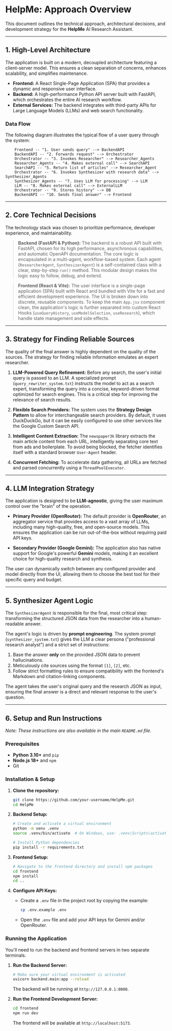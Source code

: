 # HelpMe: Approach Overview

This document outlines the technical approach, architectural decisions, and development strategy for the **HelpMe** AI Research Assistant.

---

## 1. High-Level Architecture

The application is built on a modern, decoupled architecture featuring a client-server model. This ensures a clean separation of concerns, enhances scalability, and simplifies maintenance.

-   **Frontend:** A React Single-Page Application (SPA) that provides a dynamic and responsive user interface.
-   **Backend:** A high-performance Python API server built with FastAPI, which orchestrates the entire AI research workflow.
-   **External Services:** The backend integrates with third-party APIs for Large Language Models (LLMs) and web search functionality.

### Data Flow

The following diagram illustrates the typical flow of a user query through the system:

```mermaid
    Frontend -- "1. User sends query" --> BackendAPI
    BackendAPI -- "2. Forwards request" --> Orchestrator
    Orchestrator -- "3. Invokes Researcher" --> Researcher_Agents
    Researcher_Agents -- "4. Makes external call" --> SearchAPI
    SearchAPI -- "5. Return list of articles" --> Researcher_Agent
    Orchestrator -- "6. Invokes Synthesizer with research data" --> Synthesizer_Agents
    Synthesizer_Agents -- "7. Uses LLM for processing" --> LLM
    LLM -- "8. Makes external call" --> ExternalLLM
    Orchestrator -- "9. Stores history" --> DB
    BackendAPI -- "10. Sends final answer" --> Frontend
```

---

## 2. Core Technical Decisions

The technology stack was chosen to prioritize performance, developer experience, and maintainability.

> **Backend (FastAPI & Python):** The backend is a robust API built with FastAPI, chosen for its high performance, asynchronous capabilities, and automatic OpenAPI documentation. The core logic is encapsulated in a multi-agent, workflow-based system. Each agent (`ResearcherAgent`, `SynthesizerAgent`) is a self-contained class with a clear, step-by-step `run()` method. This modular design makes the logic easy to follow, debug, and extend.

> **Frontend (React & Vite):** The user interface is a single-page application (SPA) built with React and bundled with Vite for a fast and efficient development experience. The UI is broken down into discrete, reusable components. To keep the main `App.jsx` component clean, the application's logic is further separated into custom React Hooks (`useQueryHistory`, `useModelSelection`, `useResearch`), which handle state management and side effects.

---

## 3. Strategy for Finding Reliable Sources

The quality of the final answer is highly dependent on the quality of the sources. The strategy for finding reliable information emulates an expert researcher.

1.  **LLM-Powered Query Refinement:** Before any search, the user's initial query is passed to an LLM. A specialized prompt (`query_rewriter_system.txt`) instructs the model to act as a search expert, transforming the query into a concise, keyword-driven format optimized for search engines. This is a critical step for improving the relevance of search results.

2.  **Flexible Search Providers:** The system uses the **Strategy Design Pattern** to allow for interchangeable search providers. By default, it uses DuckDuckGo, but it can be easily configured to use other services like the Google Custom Search API.

3.  **Intelligent Content Extraction:** The `newspaper3k` library extracts the main article content from each URL, intelligently separating core text from ads and boilerplate. To avoid being blocked, the fetcher identifies itself with a standard browser `User-Agent` header.

4.  **Concurrent Fetching:** To accelerate data gathering, all URLs are fetched and parsed concurrently using a `ThreadPoolExecutor`.

---

## 4. LLM Integration Strategy

The application is designed to be **LLM-agnostic**, giving the user maximum control over the "brain" of the operation.

-   **Primary Provider (OpenRouter):** The default provider is **OpenRouter**, an aggregator service that provides access to a vast array of LLMs, including many high-quality, free, and open-source models. This ensures the application can be run out-of-the-box without requiring paid API keys.

-   **Secondary Provider (Google Gemini):** The application also has native support for Google's powerful **Gemini** models, making it an excellent choice for high-quality research and synthesis.

The user can dynamically switch between any configured provider and model directly from the UI, allowing them to choose the best tool for their specific query and budget.

---

## 5. Synthesizer Agent Logic

The `SynthesizerAgent` is responsible for the final, most critical step: transforming the structured JSON data from the researcher into a human-readable answer.

The agent's logic is driven by **prompt engineering**. The system prompt (`synthesizer_system.txt`) gives the LLM a clear persona ("professional research analyst") and a strict set of instructions:
1.  Base the answer **only** on the provided JSON data to prevent hallucinations.
2.  Meticulously cite sources using the format `[1]`, `[2]`, etc.
3.  Follow strict formatting rules to ensure compatibility with the frontend's Markdown and citation-linking components.

The agent takes the user's original query and the research JSON as input, ensuring the final answer is a direct and relevant response to the user's question.

---

## 6. Setup and Run Instructions

*Note: These instructions are also available in the main `README.md` file.*

### Prerequisites

-   **Python 3.10+** and `pip`
-   **Node.js 18+** and `npm`
-   Git

### Installation & Setup

1.  **Clone the repository:**
    ```sh
    git clone https://github.com/your-username/HelpMe.git
    cd HelpMe
    ```

2.  **Backend Setup:**
    ```sh
    # Create and activate a virtual environment
    python -m venv .venv
    source .venv/bin/activate  # On Windows, use: .venv\Scripts\activate

    # Install Python dependencies
    pip install -r requirements.txt
    ```

3.  **Frontend Setup:**
    ```sh
    # Navigate to the frontend directory and install npm packages
    cd frontend
    npm install
    cd ..
    ```

4.  **Configure API Keys:**
    -   Create a `.env` file in the project root by copying the example:
        ```sh
        cp .env.example .env
        ```
    -   Open the `.env` file and add your API keys for Gemini and/or OpenRouter.

### Running the Application

You'll need to run the backend and frontend servers in two separate terminals.

1.  **Run the Backend Server:**
    ```sh
    # Make sure your virtual environment is activated
    uvicorn backend.main:app --reload
    ```
    The backend will be running at `http://127.0.0.1:8000`.

2.  **Run the Frontend Development Server:**
    ```sh
    cd frontend
    npm run dev
    ```
    The frontend will be available at `http://localhost:5173`.
